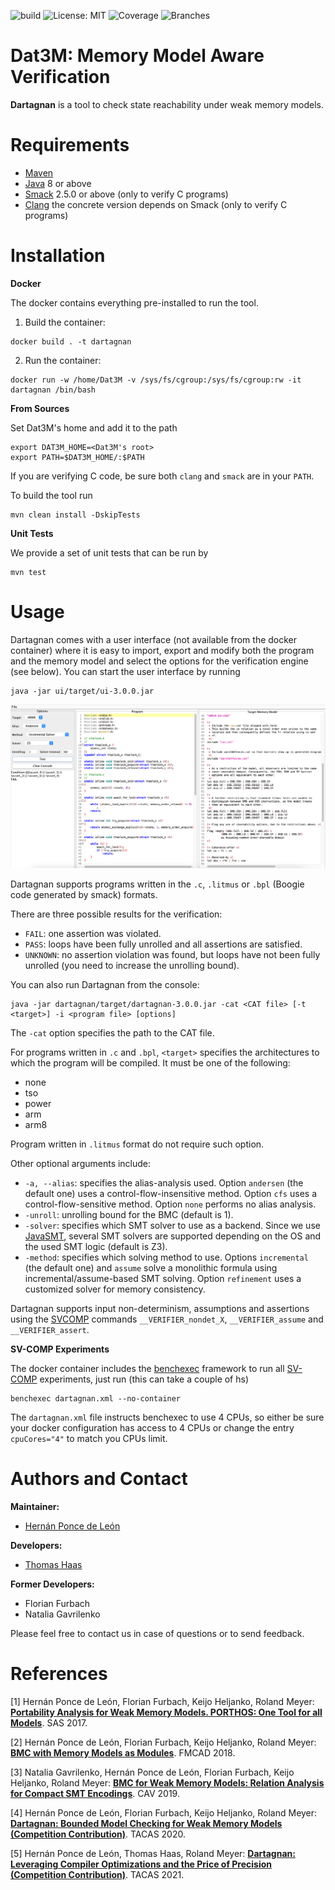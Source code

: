 ![build](https://github.com/hernanponcedeleon/Dat3M/actions/workflows/maven.yml/badge.svg?branch=development)
![License: MIT](https://img.shields.io/badge/License-MIT-green.svg)
![Coverage](../badges/coverage.svg)
![Branches](../badges/branches.svg)

# Dat3M: Memory Model Aware Verification

**Dartagnan** is a tool to check state reachability under weak memory models.

Requirements
======
* [Maven](https://maven.apache.org/)
* [Java](https://openjdk.java.net/projects/jdk/16/) 8 or above
* [Smack](https://github.com/smackers/smack) 2.5.0 or above (only to verify C programs)
* [Clang](https://clang.llvm.org) the concrete version depends on Smack (only to verify C programs)

Installation
======

**Docker**

The docker contains everything pre-installed to run the tool.

1. Build the container:
```
docker build . -t dartagnan
```

2. Run the container:
```
docker run -w /home/Dat3M -v /sys/fs/cgroup:/sys/fs/cgroup:rw -it dartagnan /bin/bash
```

**From Sources**

Set Dat3M's home and add it to the path
```
export DAT3M_HOME=<Dat3M's root>
export PATH=$DAT3M_HOME/:$PATH
```

If you are verifying C code, be sure both `clang` and `smack` are in your `PATH`.

To build the tool run
```
mvn clean install -DskipTests
```

**Unit Tests**

We provide a set of unit tests that can be run by
```
mvn test
```

Usage
======
Dartagnan comes with a user interface (not available from the docker container) where it is easy to import, export and modify both the program and the memory model and select the options for the verification engine (see below).
You can start the user interface by running
```
java -jar ui/target/ui-3.0.0.jar
```
<p align="center"> 
<img src="ui/src/main/resources/ui.jpg">
</p>

Dartagnan supports programs written in the `.c`, `.litmus` or `.bpl` (Boogie code generated by smack) formats.

There are three possible results for the verification:
- `FAIL`: one assertion was violated.
- `PASS`: loops have been fully unrolled and all assertions are satisfied.
- `UNKNOWN`: no assertion violation was found, but loops have not been fully unrolled (you need to increase the unrolling bound).

You can also run Dartagnan from the console:

```
java -jar dartagnan/target/dartagnan-3.0.0.jar -cat <CAT file> [-t <target>] -i <program file> [options]
```
The `-cat` option specifies the path to the CAT file.

For programs written in `.c` and `.bpl`, `<target>` specifies the architectures to which the program will be compiled. It must be one of the following: 
- none
- tso
- power
- arm
- arm8

Program written in `.litmus` format do not require such option.

Other optional arguments include:
- `-a, --alias`: specifies the alias-analysis used. Option `andersen` (the default one) uses a control-flow-insensitive method. Option `cfs` uses a control-flow-sensitive method. Option `none` performs no alias analysis.
- `-unroll`: unrolling bound for the BMC (default is 1).
- `-solver`: specifies which SMT solver to use as a backend. Since we use [JavaSMT](https://github.com/sosy-lab/java-smt), several SMT solvers are supported depending on the OS and the used SMT logic (default is Z3).
- `-method`: specifies which solving method to use. Options `incremental` (the default one) and `assume` solve a monolithic formula using incremental/assume-based SMT solving. Option `refinement` uses a customized solver for memory consistency.  

Dartagnan supports input non-determinism, assumptions and assertions using the [SVCOMP](https://sv-comp.sosy-lab.org/2020/index.php) commands `__VERIFIER_nondet_X`, `__VERIFIER_assume` and `__VERIFIER_assert`.

**SV-COMP Experiments**

The docker container includes the [benchexec](https://github.com/sosy-lab/benchexec) framework to run all [SV-COMP](https://sv-comp.sosy-lab.org/) experiments, just run (this can take a couple of hs)
```
benchexec dartagnan.xml --no-container
```
The `dartagnan.xml` file instructs benchexec to use 4 CPUs, so either be sure your docker configuration has access to 4 CPUs or change the entry `cpuCores="4"` to match you CPUs limit.

Authors and Contact
======
**Maintainer:**

* [Hernán Ponce de León](mailto:hernan.ponce@unibw.de)

**Developers:**

* [Thomas Haas](mailto:t.haas@tu-braunschweig.de)

**Former Developers:**

* Florian Furbach
* Natalia Gavrilenko

Please feel free to contact us in case of questions or to send feedback.

References
======
[1] Hernán Ponce de León, Florian Furbach, Keijo Heljanko, Roland Meyer: [**Portability Analysis for Weak Memory Models. PORTHOS: One Tool for all Models**](https://hernanponcedeleon.github.io/pdfs/sas2017.pdf). SAS 2017.

[2] Hernán Ponce de León, Florian Furbach, Keijo Heljanko, Roland Meyer: [**BMC with Memory Models as Modules**](https://hernanponcedeleon.github.io/pdfs/fmcad2018.pdf). FMCAD 2018.

[3] Natalia Gavrilenko, Hernán Ponce de León, Florian Furbach, Keijo Heljanko, Roland Meyer: [**BMC for Weak Memory Models: Relation Analysis for Compact SMT Encodings**](https://hernanponcedeleon.github.io/pdfs/cav2019.pdf). CAV 2019.

[4] Hernán Ponce de León, Florian Furbach, Keijo Heljanko, Roland Meyer: [**Dartagnan: Bounded Model Checking for Weak Memory Models (Competition Contribution)**](https://hernanponcedeleon.github.io/pdfs/svcomp20.pdf). TACAS 2020.

[5] Hernán Ponce de León, Thomas Haas, Roland Meyer: [**Dartagnan: Leveraging Compiler Optimizations and the Price of Precision (Competition Contribution)**](https://hernanponcedeleon.github.io/pdfs/svcomp2021.pdf). TACAS 2021.
